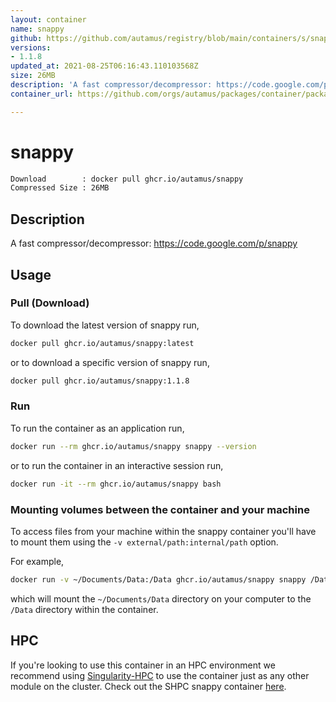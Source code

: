 ```yaml
---
layout: container
name: snappy
github: https://github.com/autamus/registry/blob/main/containers/s/snappy/spack.yaml
versions:
- 1.1.8
updated_at: 2021-08-25T06:16:43.110103568Z
size: 26MB
description: 'A fast compressor/decompressor: https://code.google.com/p/snappy'
container_url: https://github.com/orgs/autamus/packages/container/package/snappy

---
```

# snappy
```bash 
Download        : docker pull ghcr.io/autamus/snappy
Compressed Size : 26MB
```

## Description
A fast compressor/decompressor: https://code.google.com/p/snappy

## Usage
### Pull (Download)
To download the latest version of snappy run,

```bash
docker pull ghcr.io/autamus/snappy:latest
```

or to download a specific version of snappy run,

```bash
docker pull ghcr.io/autamus/snappy:1.1.8
```
### Run
To run the container as an application run,
```bash
docker run --rm ghcr.io/autamus/snappy snappy --version
```

or to run the container in an interactive session run,
```bash
docker run -it --rm ghcr.io/autamus/snappy bash
```

### Mounting volumes between the container and your machine
To access files from your machine within the snappy container you'll have to mount them using the `-v external/path:internal/path` option.

For example,
```bash
docker run -v ~/Documents/Data:/Data ghcr.io/autamus/snappy snappy /Data/myData.csv
```
which will mount the `~/Documents/Data` directory on your computer to the `/Data` directory within the container.

## HPC
If you're looking to use this container in an HPC environment we recommend using [Singularity-HPC](https://singularity-hpc.readthedocs.io) to use the container just as any other module on the cluster. Check out the SHPC snappy container [here](https://singularityhub.github.io/singularity-hpc/r/ghcr.io-autamus-snappy/).